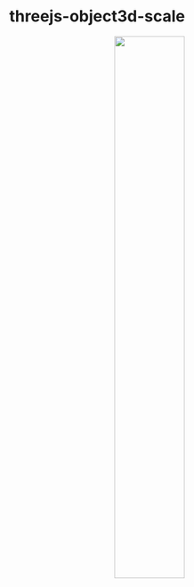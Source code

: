 # threejs-object3d-scale


<div align="center">
      <a href="https://www.youtube.com/watch?v=jpcjC3jedrQ">
         <img src="https://img.youtube.com/vi/jpcjC3jedrQ/0.jpg" style="width:50%;">
      </a>
</div>

